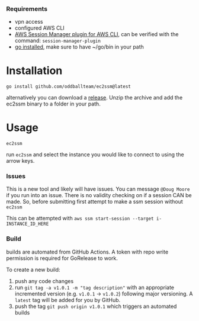 ### Requirements

- vpn access
- configured AWS CLI
- [AWS Session Manager plugin for AWS CLI](https://docs.aws.amazon.com/systems-manager/latest/userguide/session-manager-working-with-install-plugin.html), can be verified with the command: `session-manager-plugin`
- [go installed](https://go.dev/doc/install), make sure to have ~/go/bin in your path

# Installation
```
go install github.com/oddballteam/ec2ssm@latest
```

alternatively you can download a [release](https://github.com/oddballteam/ec2ssm/releases). Unzip the archive and add the ec2ssm binary to a folder in your path.

# Usage
```
ec2ssm
```

run `ec2ssm` and select the instance you would like to connect to using the arrow keys.

### Issues
This is a new tool and likely will have issues. 
You can message `@Doug Moore` if you run into an issue.
There is no validity checking on if a session CAN be made. 
So, before submitting first attempt to make a ssm session without `ec2ssm`

This can be attempted with `aws ssm start-session --target i-INSTANCE_ID_HERE`

### Build
builds are automated from GitHub Actions. A token with repo write permission is required for GoRelease to work.

To create a new build:

1. push any code changes
2. run `git tag -a v1.0.1 -m "tag description"` with an appropriate incremented version (e.g. `v1.0.1` -> `v1.0.2`) following major versioning. A `latest` tag will be added for you by GitHub.
3. push the tag `git push origin v1.0.1` which triggers an automated builds
